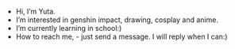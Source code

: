 - Hi, I’m Yuta.
-  I’m interested in genshin impact,
 drawing, cosplay and anime.
- I’m currently learning in school:)
-  How to reach me, - just send a message. 
I will reply when I can:)
